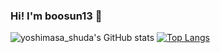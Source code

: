 ### Hi! I'm boosun13 👋

![yoshimasa_shuda's GitHub stats](https://github-readme-stats.vercel.app/api?username=boosun13&count_private=true&show_icons=true&theme=radical)
[![Top Langs](https://github-readme-stats.vercel.app/api/top-langs/?username=boosun13&count_privat&layout=compact&theme=radical)](https://github.com/anuraghazra/github-readme-stats)



<!--
**boosun13/boosun13** is a ✨ _special_ ✨ repository because its `README.md` (this file) appears on your GitHub profile.

Here are some ideas to get you started:

- 🔭 I’m currently working on ...
- 🌱 I’m currently learning ...
- 👯 I’m looking to collaborate on ...
- 🤔 I’m looking for help with ...
- 💬 Ask me about ...
- 📫 How to reach me: ...
- 😄 Pronouns: ...
- ⚡ Fun fact: ...
-->
